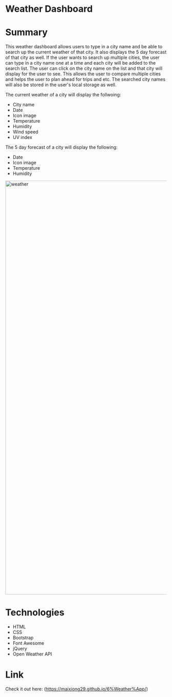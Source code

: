 # Weather Dashboard

# Summary

This weather dashboard allows users to type in a city name and be able to search up the current weather of that city.  It also displays the 5 day forecast of that city as well.  If the user wants to search up multiple cities, the user can type in a city name one at a time and each city will be added to the search list.  The user can click on the city name on the list and that city will display for the user to see.  This allows the user to compare multiple cities and helps the user to plan ahead for trips and etc.  The searched city names will also be stored in the user's local storage as well.

The current weather of a city will display the follwoing:

* City name
* Date
* Icon image
* Temperature
* Humidity
* Wind speed
* UV index

The 5 day forecast of a city will display the following:

* Date
* Icon image
* Temperature
* Humidity

<img width="1291" alt="weather" url="assets/image/weatherscreenshot.png">

# Technologies

* HTML
* CSS
* Bootstrap
* Font Awesome
* jQuery
* Open Weather API

# Link

Check it out here: (https://maixiong29.github.io/6%Weather%App/)
